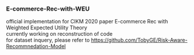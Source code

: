 ### E-commerce-Rec-with-WEU
official implementation for CIKM 2020 paper E-commerce Rec with Weighted Expected Utility Theory\
currently working on reconstruction of code\
for dataset inquery, please refer to https://github.com/TobyGE/Risk-Aware-Recommnedation-Model
